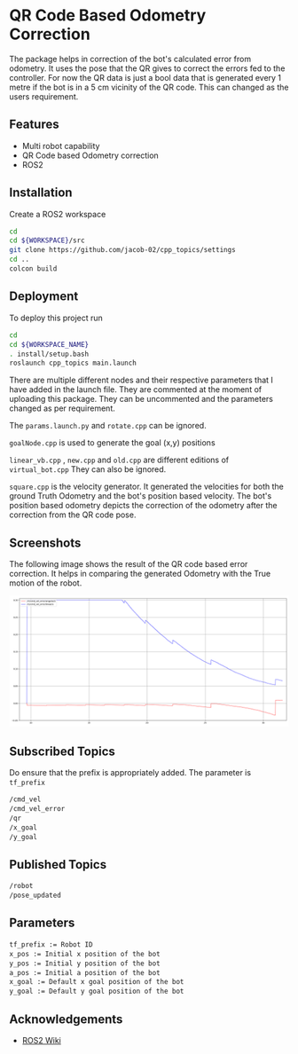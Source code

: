 
# QR Code Based Odometry Correction

The package helps in correction of the bot's calculated error from odometry.
It uses the pose that the QR gives to correct the errors fed to the controller.
For now the QR data is just a bool data that is generated every 1 metre if the
bot is in a 5 cm vicinity of the QR code. This can changed as the users requirement.




## Features

- Multi robot capability
- QR Code based Odometry correction
- ROS2


## Installation

Create a ROS2 workspace 

```bash
cd
cd ${WORKSPACE}/src
git clone https://github.com/jacob-02/cpp_topics/settings
cd ..
colcon build
```

## Deployment

To deploy this project run

```bash
cd 
cd ${WORKSPACE_NAME}
. install/setup.bash
roslaunch cpp_topics main.launch
```
There are multiple different nodes and their respective parameters that I have
added in the launch file. They are commented at the moment of uploading this 
package. They can be uncommented and the parameters changed as per requirement.

The `params.launch.py` and `rotate.cpp` can be ignored.

`goalNode.cpp` is used to generate the goal (x,y) positions

`linear_vb.cpp` , `new.cpp` and `old.cpp` are different editions of `virtual_bot.cpp`
They can also be ignored.

`square.cpp` is the velocity generator. It generated the velocities for both the ground
Truth Odometry and the bot's position based velocity. The bot's position based odometry
depicts the correction of the odometry after the correction from the QR code pose.



## Screenshots

The following image shows the result of the QR code based error correction. It helps in comparing the generated Odometry with the True motion of the robot.

![App Screenshot](https://github.com/jacob-02/cpp_topics/blob/master/output/image_fused.png)

## Subscribed Topics

Do ensure that the prefix is appropriately added. The parameter is `tf_prefix`

```bash
/cmd_vel
/cmd_vel_error
/qr
/x_goal
/y_goal
```

## Published Topics

```bash
/robot
/pose_updated
```

## Parameters


```bash
tf_prefix := Robot ID
x_pos := Initial x position of the bot
y_pos := Initial y position of the bot
a_pos := Initial a position of the bot
x_goal := Default x goal position of the bot
y_goal := Default y goal position of the bot
```


## Acknowledgements

 - [ROS2 Wiki](https://docs.ros.org/en/galactic/index.html)

